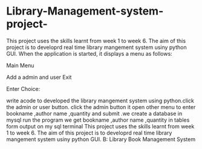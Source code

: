 # Library-Management-system-project-
This project uses the skills learnt from week 1 to week 6. The aim of this project is to developrd real time library mangement system usiny python GUI. When the application is started, it displays a menu as follows:

Main Menu

Add a admin and user  Exit

Enter Choice:

write acode to developed the library mangement system using python.click the admin or user button. click the admin button it open other menu to enter bookname ,author name ,quantity  and submit .we create a database in mysql 
run the program we get bookname ,author name ,quantity in tables form  output on my sql terminal
This project uses the skills learnt from week 1 to week 6. The aim of this project is to developrd real time library mangement system usiny python GUI.
B: Library Book Management System
